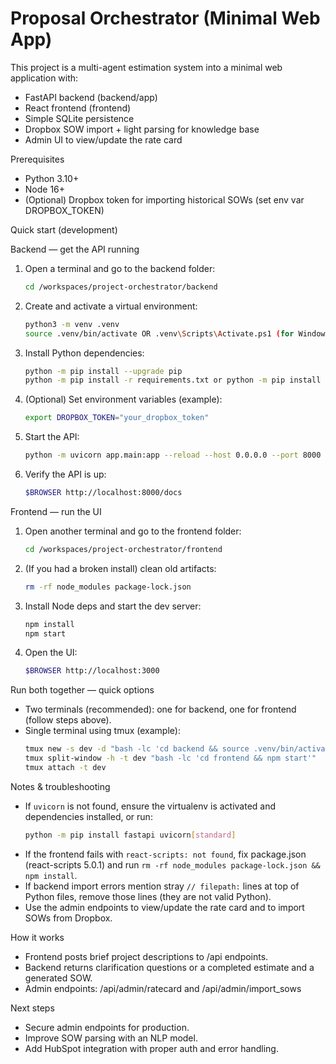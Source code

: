 # Proposal Orchestrator (Minimal Web App)

This project is a multi-agent estimation system into a minimal web application with:

- FastAPI backend (backend/app)
- React frontend (frontend)
- Simple SQLite persistence
- Dropbox SOW import + light parsing for knowledge base
- Admin UI to view/update the rate card

Prerequisites
- Python 3.10+
- Node 16+
- (Optional) Dropbox token for importing historical SOWs (set env var DROPBOX_TOKEN)

Quick start (development)

Backend — get the API running
1. Open a terminal and go to the backend folder:
   ```bash
   cd /workspaces/project-orchestrator/backend
   ```
2. Create and activate a virtual environment:
   ```bash
   python3 -m venv .venv
   source .venv/bin/activate OR .venv\Scripts\Activate.ps1 (for Windows)
   ```
3. Install Python dependencies:
   ```bash
   python -m pip install --upgrade pip
   python -m pip install -r requirements.txt or python -m pip install -r requirements-windows.txt
   ```
4. (Optional) Set environment variables (example):
   ```bash
   export DROPBOX_TOKEN="your_dropbox_token"
   ```
5. Start the API:
   ```bash
   python -m uvicorn app.main:app --reload --host 0.0.0.0 --port 8000 
   ```
6. Verify the API is up:
   ```bash
   $BROWSER http://localhost:8000/docs
   ```

Frontend — run the UI
1. Open another terminal and go to the frontend folder:
   ```bash
   cd /workspaces/project-orchestrator/frontend
   ```
2. (If you had a broken install) clean old artifacts:
   ```bash
   rm -rf node_modules package-lock.json
   ```
3. Install Node deps and start the dev server:
   ```bash
   npm install
   npm start
   ```
4. Open the UI:
   ```bash
   $BROWSER http://localhost:3000
   ```

Run both together — quick options
- Two terminals (recommended): one for backend, one for frontend (follow steps above).
- Single terminal using tmux (example):
  ```bash
  tmux new -s dev -d "bash -lc 'cd backend && source .venv/bin/activate && python -m uvicorn app.main:app --reload --host 0.0.0.0 --port 8000'"
  tmux split-window -h -t dev "bash -lc 'cd frontend && npm start'"
  tmux attach -t dev
  ```

Notes & troubleshooting
- If `uvicorn` is not found, ensure the virtualenv is activated and dependencies installed, or run:
  ```bash
  python -m pip install fastapi uvicorn[standard]
  ```
- If the frontend fails with `react-scripts: not found`, fix package.json (react-scripts 5.0.1) and run `rm -rf node_modules package-lock.json && npm install`.
- If backend import errors mention stray `// filepath:` lines at top of Python files, remove those lines (they are not valid Python).
- Use the admin endpoints to view/update the rate card and to import SOWs from Dropbox.

How it works
- Frontend posts brief project descriptions to /api endpoints.
- Backend returns clarification questions or a completed estimate and a generated SOW.
- Admin endpoints: /api/admin/ratecard and /api/admin/import_sows

Next steps
- Secure admin endpoints for production.
- Improve SOW parsing with an NLP model.
- Add HubSpot integration with proper auth and error handling.
